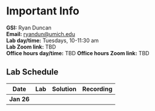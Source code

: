 # Important Info

**GSI:** Ryan Duncan\
**Email:** ryandun@umich.edu\
**Lab day/time:** Tuesdays, 10-11:30 am\
**Lab Zoom link:** TBD\
**Office hours day/time:** TBD
**Office hours Zoom link:** TBD


## Lab Schedule

Date | Lab | Solution | Recording
--- | --- | --- | ---
**Jan 26** |  |  | 
